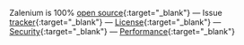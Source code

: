 
Zalenium is 100% [open source](https://github.com/zalando/zalenium){:target="_blank"}
&mdash;
Issue [tracker](https://github.com/zalando/zalenium/issues){:target="_blank"}
&mdash;
[License](https://github.com/zalando/zalenium/blob/master/LICENSE.md){:target="_blank"}
&mdash;
[Security](https://github.com/zalando/zalenium/blob/master/SECURITY.md){:target="_blank"}
&mdash;
[Performance](https://github.com/zalando/zalenium/blob/master/docs/performance.md){:target="_blank"}

